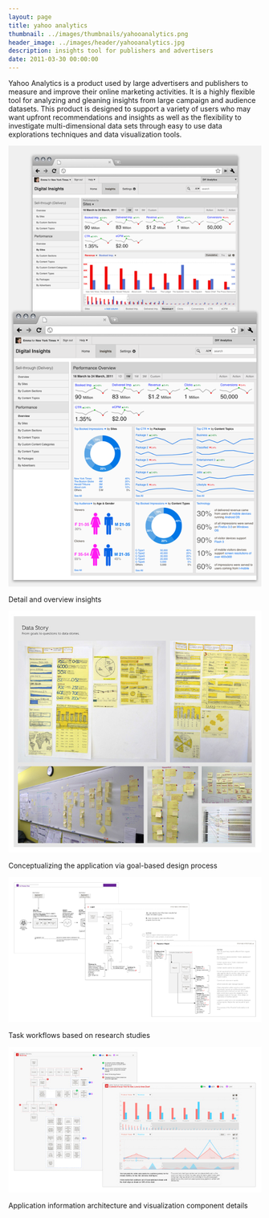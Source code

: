 ```yaml
---
layout: page
title: yahoo analytics
thumbnail: ../images/thumbnails/yahooanalytics.png
header_image: ../images/header/yahooanalytics.jpg
description: insights tool for publishers and advertisers
date: 2011-03-30 00:00:00
---
```


Yahoo Analytics is a product used by large advertisers and publishers to measure and improve their online marketing activities. It is a highly flexible tool for analyzing and gleaning insights from large campaign and audience datasets. This product is designed to support a variety of users who may want upfront recommendations and insights as well as the flexibility to investigate multi-dimensional data sets through easy to use data explorations techniques and data visualization tools.

![alt text][1]

Detail and overview insights

![alt text][2]

Conceptualizing the application via goal-based design process

![alt text][3]

Task workflows based on research studies

![alt text][4]

Application information architecture and visualization component details

[1]: /images/yahooanalytics/01.png "Detail and overview insights"
[2]: /images/yahooanalytics/02.jpg "Conceptualizing the application via goal-based design process"
[3]: /images/yahooanalytics/03.png "Task workflows based on research studies"
[4]: /images/yahooanalytics/04.jpg "Application information architecture and visualization component details"
